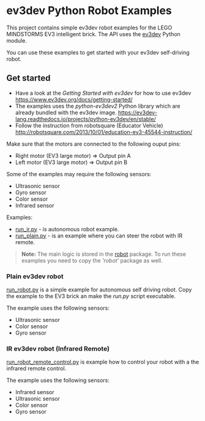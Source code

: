 # ev3dev Python Robot Examples
This project contains simple ev3dev robot examples for the LEGO MINDSTORMS EV3 intelligent brick. The API uses the [ev3dev](http://www.ev3dev.org/) Python module. 

You can use these examples to get started with 
your ev3dev self-driving robot.


## Get started
- Have a look at the *Getting Started with ev3dev* for how to use ev3dev https://www.ev3dev.org/docs/getting-started/
- The examples uses the *python-ev3dev2* Python library which are already bundled with the ev3dev image. https://ev3dev-lang.readthedocs.io/projects/python-ev3dev/en/stable/
- Follow the instruction from robotsquare (Educator Vehicle) http://robotsquare.com/2013/10/01/education-ev3-45544-instruction/

Make sure that the motors are connected to the following ouput pins:

- Right motor (EV3 large motor) => Output pin A
- Left motor (EV3 large motor) => Output pin B

Some of the examples may require the following sensors:

- Ultrasonic sensor
- Gyro sensor
- Color sensor
- Infrared sensor

Examples:

- [run_ir.py](run_ir.py) - is autonomous robot example. 
- [run_plain.py](run_plain.py) - is an example where you can steer the robot with IR remote.


> __Note:__
> The main logic is stored in the [robot](robot) package. To run these examples 
> you need to copy the _'robot'_ package as well.


### Plain ev3dev robot

[run_robot.py](run_robot.py) is a simple example for autonomous self driving robot. 
Copy the example to the EV3 brick an make the _run.py_ script executable. 

The example uses the following sensors:

- Ultrasonic sensor
- Color sensor
- Gyro sensor
    
### IR ev3dev robot (Infrared Remote)

[run_robot_remote_control.py](run_robot_remote_control.py)  is example how to control your robot with a the infrared remote control.

The example uses the following sensors:

- Infrared sensor
- Ultrasonic sensor
- Color sensor
- Gyro sensor

